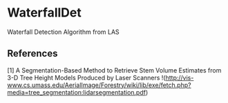 # WaterfallDet
Waterfall Detection Algorithm from LAS

## References
[1] A Segmentation-Based Method to Retrieve Stem Volume Estimates from 3-D Tree Height Models Produced by Laser Scanners !(http://vis-www.cs.umass.edu/AerialImage/Forestry/wiki/lib/exe/fetch.php?media=tree_segmentation:lidarsegmentation.pdf) 
